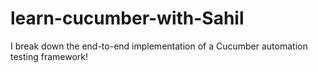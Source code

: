 # learn-cucumber-with-Sahil
I break down the end-to-end implementation of a Cucumber automation testing framework!
